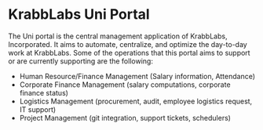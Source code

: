 # KrabbLabs Uni Portal

The Uni portal is the central management application of KrabbLabs, Incorporated. It aims to automate, centralize, and optimize the day-to-day work at KrabbLabs. Some of the operations that this portal aims to support or are currently supporting are the following:

* Human Resource/Finance Management (Salary information, Attendance)
* Corporate Finance Management (salary computations, corporate finance status)
* Logistics Management (procurement, audit, employee logistics request, IT support)
* Project Management (git integration, support tickets, schedulers)